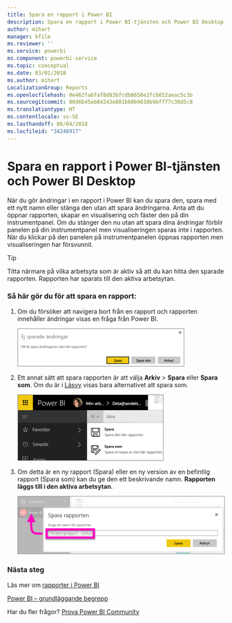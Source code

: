 ```yaml
---
title: Spara en rapport i Power BI
description: Spara en rapport i Power BI-tjänsten och Power BI Desktop
author: mihart
manager: kfile
ms.reviewer: ''
ms.service: powerbi
ms.component: powerbi-service
ms.topic: conceptual
ms.date: 03/01/2018
ms.author: mihart
LocalizationGroup: Reports
ms.openlocfilehash: 0e462fa6faf8d83bfcdb8658e2fcb852aeac5c3b
ms.sourcegitcommit: 80d6b45eb84243e801b60b9038b9bff77c30d5c8
ms.translationtype: HT
ms.contentlocale: sv-SE
ms.lasthandoff: 06/04/2018
ms.locfileid: "34248917"
---
```

# <a name="save-a-report-in-power-bi-service-and-power-bi-desktop"></a>Spara en rapport i Power BI-tjänsten och Power BI Desktop
När du gör ändringar i en rapport i Power BI kan du spara den, spara med ett nytt namn eller stänga den utan att spara ändringarna. Anta att du öppnar rapporten, skapar en visualisering och fäster den på din instrumentpanel. Om du stänger den nu utan att spara dina ändringar förblir panelen på din instrumentpanel men visualiseringen sparas inte i rapporten. När du klickar på den panelen på instrumentpanelen öppnas rapporten men visualiseringen har försvunnit.

> [!TIP]
> Titta närmare på vilka arbetsyta som är aktiv så att du kan hitta den sparade rapporten. Rapporten har sparats till den aktiva arbetsytan.
> 
> 

### <a name="to-save-a-report"></a>Så här gör du för att spara en rapport:
1. Om du försöker att navigera bort från en rapport och rapporten innehåller ändringar visas en fråga från Power BI.
   
   ![Spara ändringar](media/service-report-save/power-bi-unsaved.png)
2. Ett annat sätt att spara rapporten är att välja **Arkiv** \> **Spara** eller **Spara som**. Om du är i [Läsvy](service-reading-view-and-editing-view.md) visas bara alternativet att spara som. 
   
   ![Spara rapporten](media/service-report-save/power-bi-save-new.png)
3. Om detta är en ny rapport (Spara) eller en ny version av en befintlig rapport (Spara som) kan du ge den ett beskrivande namn.  **Rapporten läggs till i den aktiva arbetsytan**.
   
    ![namnge rapporten](media/service-report-save/power-bi-save-dialog.png)

### <a name="next-steps"></a>Nästa steg
Läs mer om [rapporter i Power BI](service-reports.md)

[Power BI – grundläggande begrepp](service-basic-concepts.md)

Har du fler frågor? [Prova Power BI Community](http://community.powerbi.com/)

